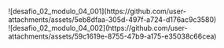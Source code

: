 <br>
![desafio_02_modulo_04_001](https://github.com/user-attachments/assets/5eb8dfaa-305d-497f-a724-d176ac9c3580)
<br>
![desafio_02_modulo_04_002](https://github.com/user-attachments/assets/59c1619e-8755-47b9-a175-e35038c66cea)
